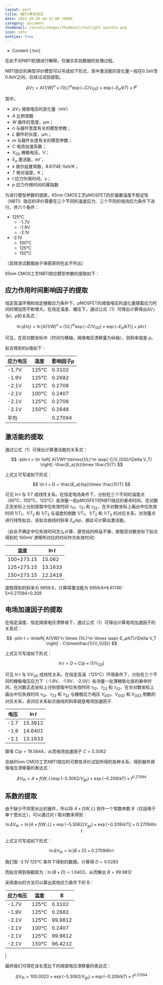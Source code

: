 ```yaml
---
layout: post
title: NBTI寿命测试
date: 2021-10-20 10:12:00 +0800
category: document
thumbnail: /assets/images/thumbnail/twilight_sparkle.png
icon: note
mathjax: true
---
```


* Content
{:toc}

在此不对NBTI机理进行解释，仅展示实验数据的处理过程。

<!--more-->


NBTI效应的典型评价模型可以写成如下形式，其中激活能的变化量一般在0.2eV至0.6eV之间，应经过试验提取。

$$
\Delta V_T = A (1/W)^n \times (1/L)^m \exp(-C/V_{GS}) \times \exp(-E_a/kT)\times t^p
$$

其中，

* $\Delta V_T$ 阈值电压的变化量（mV）
* $A$ 比例常数
* $W$ 器件的宽度，μm；
* $n$ 与器件宽度有关的模型参数；
* $L$ 器件的长度，μm；
* $m$ 与器件长度有关的模型参数；
* $C$ 电场加速系数；
* $V_{GS}$ 栅极电压，V；
* $E_a$ 激活能，eV；
* $k$ 玻尔兹曼常数，8.6174E-5eV/K；
* $T$ 绝对温度，K；
* $t$ 应力作用时间，s；
* $p$ 应力作用时间的幂指数

为进行模型参数的提取，65nm CMOS工艺pMOSFET的负偏置温度不稳定性（NBTI）效应的评价需要在三个不同的温度应力、三个不同的电场应力条件下进行，共六个条件：

* 125℃
  * -1.7V
  * -1.9V
  * -2.1V
* -2.1V
  * 100℃
  * 125℃
  * 150℃

（具体测试数据由于保密原则在此不列出）

65nm CMOS工艺NBTI效应模型参数的提取如下：

## 应力作用时间影响因子的提取

恒定高温环境和恒定栅极应力条件下，pMOSFET的阈值电压的退化量随着应力时间的增加而不断增大。在恒定温度、栅压下，通过公式（1）可得出计算得出$\Delta V_T$与$t$、$p$的关系式：

$$
\ln(\Delta V_t) = \ln \left[ A (1/W)^n \times (1/L)^m \exp(-C/V_{GS}) \times \exp(-E_a/kT) \right] + p\ln t
$$

可见，在双对数坐标中（时间为横轴，阈值电压漂移量为纵轴），则斜率就是 $p$。

拟合得到的p值如下：

|应力电压|温度|影响因子p|
|------|----|------|
|-1.7V|125℃|0.3102|
|-1.9V|125℃|0.2682|
|-2.1V|125℃|0.2708|
|-2.1V|100℃|0.2407|
|-2.1V|125℃|0.2708|
|-2.1V|150℃|0.2648|
|平均||0.27094|


## 激活能的提取

通过公式（1）可得出计算激活能的关系式：

$$
-p\ln t = \ln \left[ A(1/W)^n\times(1/L)^m \exp(-C/V_{GS}/\Delta V_T) \right] -\frac{E_a}{k}\times \frac{1}{T}
$$

上式又可写成如下形式：

$$
\ln t = D + \frac{E_a}{kp}\times \frac{1}{T}
$$

可见 $\ln t$ 与 $1/T$ 成线性关系。在恒定电场条件下，分别在三个不同的温度点（85℃、105℃、125℃）各测量一批pMOSFET的NBTI效应的寿命时间，在对数正态坐标上分别提取中位失效时间 $\tau_{11}$、$\tau_{21}$ 和 $\tau_{22}$，在半对数坐标上画出中位失效时间 $1/T_1$、$1/T_2$ 和 $1/T_3$ 与温度的倒数 $1/T_1$、$1/T_2$ 和 $1/T_3$ 的对应关系，对测量点进行线性拟合，该拟合曲线的斜率 $E_a/kp$，据此可计算出激活能。

（此处不确定中位失效时间怎么计算，感觉给的样品不够，故取双对数坐标下拟合得到的 100mV 漂移所对应的时间作为失效时间）

|温度|$\ln t$|
|---|------|
|100+273.15|15.062|
|125+273.15|13.1633|
|150+273.15|12.2419|

提取得到的斜率为 8958.6，计算得激活能为 8958.6\*8.6174E-5\*0.27094=0.209

## 电场加速因子的提取

在恒定温度、恒定阈值电压漂移值下，通过公式（1）可得出计算电场加速因子的关系式：

$$
-p\ln t = \ln\left[ A(1/W)^n \times (1/L)^m \times \exp(-E_a/kT)/\Delta V_T \right] - C\times\frac{1}{V_{GS}}
$$

上式又可写成如下形式：

$$
\ln t = D+C/p\times (1/V_{GS})
$$

可见 $\ln t$ 与 $1/V_{GS}$ 成线性关系。在恒定高温（125℃）环境条件下，分别在三个不同的栅极电压应力下（-1.8V、-1.9V、-2.0V）各测量一批薄栅氧化层的寿命时间，在对数正态坐标上分别提取中位失效时间 $\tau_{12}$、$\tau_{22}$ 和 $\tau_{32}$，在半对数坐标上画出中位失效时间 $\tau_{12}$、$\tau_{22}$ 和 $\tau_{32}$ 与栅极应力电压 $V_{GS1}$、$V_{GS2}$ 和 $V_{GS3}$ 倒数的对应关系，该对应关系拟合曲线的斜率就是电场加速因子. 

|电压|$\ln t$|
|---|------|
|-1.7|15.3912|
|-1.9|14.6401|
|-2.1|13.1633|

算得 $C/p = 19.5844$，从而电场加速因子 $C=5.3062$

总结65nm CMOS工艺NBTI效应的可靠性评价试验所得的各种关系，得到器件阈值电压漂移量的表达式：

$$
\Delta V_{th} = A \times f(W,L) \exp(-5.3062/V_{gs}) \times \exp(-0.209/kT)\times t^{0.27094}
$$

## 系数的提取

由于缺少不同宽长比的器件，所以将 $A\times f(W,L)$ 视作一个常数参数 $B$（仅适用于单个宽长比），可以通过对 $t$ 取对数来得到：

$$
\ln \Delta V_{th} = \ln \left[ A\times f(W,L) \times \exp(-5.3062/V_{gs}) \times \exp(-0.209/kT) \right]+0.27094 \ln t
$$

上式又可写成如下形式：

$$
\ln \Delta V_{th} = \ln \left[ B \times D \right]+0.27094 \ln t
$$

我们取 -2.1V	125℃ 条件下得到的数据，计算得 $D=0.0283$

而拟合得到得截距为：$\ln(B\times D)=1.0403$，从而解出 $B=99.9812$

采用类似的方法可以算出其他应力条件下的 B：

|应力电压|温度|B|
|------|----|------|
|-1.7V|125℃|0.3102|
|-1.9V|125℃|0.2682|
|-2.1V|125℃|99.9812|
|-2.1V|100℃|0.2407|
|-2.1V|125℃|99.9812|
|-2.1V|150℃|96.4212
|

最终我们可得在该长宽比下的阈值电压漂移量的表达式：

$$
\Delta V_{th} = 100.0023 \times \exp(-5.3062/V_{gs}) \times \exp(-0.209/kT)\times t^{0.27094}
$$